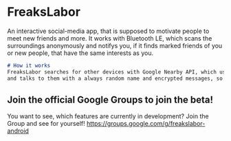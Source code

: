 # FreaksLabor
An interactive social-media app, that is supposed to motivate people to meet new friends and more. 
It works with Bluetooth LE, which scans the surroundings anonymously and notifys you,
if it finds marked friends of you or new people, 
that have the same interests as you.

```markdown
# How it works
FreaksLabor searches for other devices with Google Nearby API, which uses Bluetooth and Wifi
and talks to them with a always random name and encrypted messages, so spoofing or decrypting is impossible!
```



## Join the official Google Groups to join the beta!
You want to see, which features are currently in development? Join the Group and see for yourself!
https://groups.google.com/g/freakslabor-android



